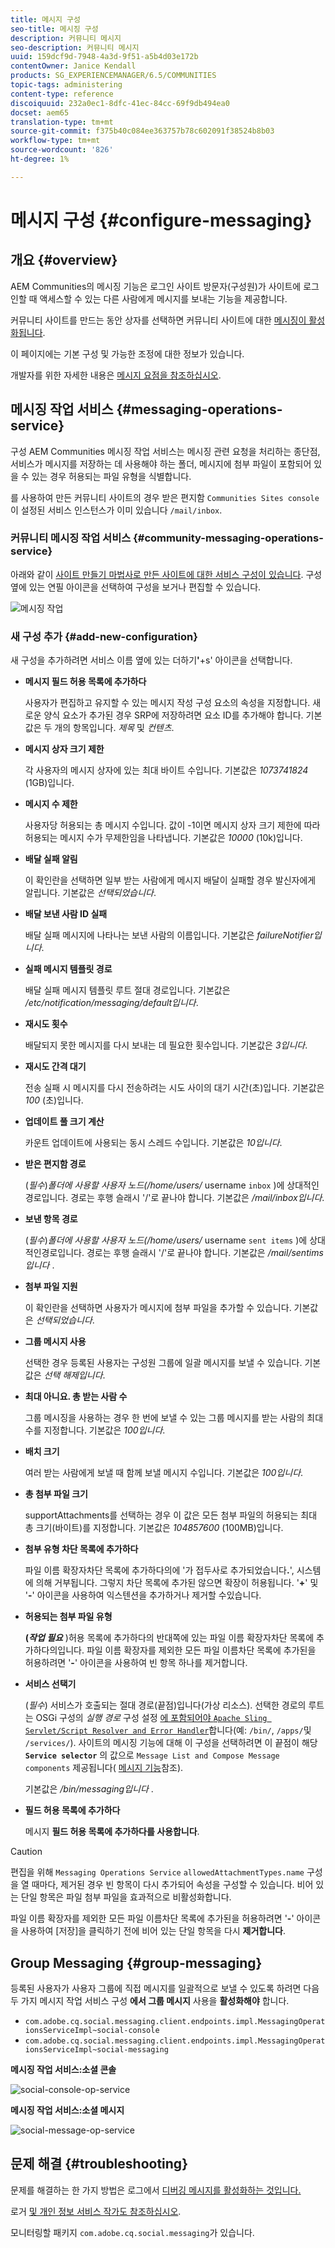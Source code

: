 ```yaml
---
title: 메시지 구성
seo-title: 메시징 구성
description: 커뮤니티 메시지
seo-description: 커뮤니티 메시지
uuid: 159dcf9d-7948-4a3d-9f51-a5b4d03e172b
contentOwner: Janice Kendall
products: SG_EXPERIENCEMANAGER/6.5/COMMUNITIES
topic-tags: administering
content-type: reference
discoiquuid: 232a0ec1-8dfc-41ec-84cc-69f9db494ea0
docset: aem65
translation-type: tm+mt
source-git-commit: f375b40c084ee363757b78c602091f38524b8b03
workflow-type: tm+mt
source-wordcount: '826'
ht-degree: 1%

---
```



# 메시지 구성 {#configure-messaging}

## 개요 {#overview}

AEM Communities의 메시징 기능은 로그인 사이트 방문자(구성원)가 사이트에 로그인할 때 액세스할 수 있는 다른 사람에게 메시지를 보내는 기능을 제공합니다.

커뮤니티 사이트를 만드는 동안 상자를 선택하면 커뮤니티 사이트에 대한 [메시징이 활성화됩니다](/help/communities/sites-console.md).

이 페이지에는 기본 구성 및 가능한 조정에 대한 정보가 있습니다.

개발자를 위한 자세한 내용은 [메시지 요점을 참조하십시오](/help/communities/essentials-messaging.md).

## 메시징 작업 서비스 {#messaging-operations-service}

구성 [](https://localhost:4502/system/console/configMgr/com.adobe.cq.social.messaging.client.endpoints.impl.MessagingOperationsServiceImpl) AEM Communities 메시징 작업 서비스는 메시징 관련 요청을 처리하는 종단점, 서비스가 메시지를 저장하는 데 사용해야 하는 폴더, 메시지에 첨부 파일이 포함되어 있을 수 있는 경우 허용되는 파일 유형을 식별합니다.

를 사용하여 만든 커뮤니티 사이트의 경우 받은 편지함 `Communities Sites console`이 설정된 서비스 인스턴스가 이미 있습니다 `/mail/inbox`.

### 커뮤니티 메시징 작업 서비스 {#community-messaging-operations-service}

아래와 같이 [사이트 만들기 마법사로 만든 사이트에 대한 서비스 구성이 있습니다](/help/communities/sites-console.md). 구성 옆에 있는 연필 아이콘을 선택하여 구성을 보거나 편집할 수 있습니다.

![메시징 작업](assets/messaging-operations.png)

### 새 구성 추가 {#add-new-configuration}

새 구성을 추가하려면 서비스 이름 옆에 있는 더하기&#x200B;**&#39;**+s&#39; 아이콘을 선택합니다.

* **메시지 필드 허용 목록에 추가하다**

   사용자가 편집하고 유지할 수 있는 메시지 작성 구성 요소의 속성을 지정합니다. 새로운 양식 요소가 추가된 경우 SRP에 저장하려면 요소 ID를 추가해야 합니다. 기본값은 두 개의 항목입니다. *제목* 및 *컨텐츠*.

* **메시지 상자 크기 제한**

   각 사용자의 메시지 상자에 있는 최대 바이트 수입니다. 기본값은 *1073741824* (1GB)입니다.

* **메시지 수 제한**

   사용자당 허용되는 총 메시지 수입니다. 값이 -1이면 메시지 상자 크기 제한에 따라 허용되는 메시지 수가 무제한임을 나타냅니다. 기본값은 *10000* (10k)입니다.

* **배달 실패 알림**

   이 확인란을 선택하면 일부 받는 사람에게 메시지 배달이 실패할 경우 발신자에게 알립니다. 기본값은 *선택되었습니다*.

* **배달 보낸 사람 ID 실패**

   배달 실패 메시지에 나타나는 보낸 사람의 이름입니다. 기본값은 *failureNotifier입니다*.

* **실패 메시지 템플릿 경로**

   배달 실패 메시지 템플릿 루트 절대 경로입니다. 기본값은 */etc/notification/messaging/default입니다*.

* **재시도 횟수**

   배달되지 못한 메시지를 다시 보내는 데 필요한 횟수입니다. 기본값은 *3입니다*.

* **재시도 간격 대기**

   전송 실패 시 메시지를 다시 전송하려는 시도 사이의 대기 시간(초)입니다. 기본값은 *100* (초)입니다.

* **업데이트 풀 크기 계산**

   카운트 업데이트에 사용되는 동시 스레드 수입니다. 기본값은 *10입니다*.

* **받은 편지함 경로**

   (*필수*)*폴더에 사용할 사용자 노드(/home/users/* username `inbox` )에 상대적인경로입니다. 경로는 후행 슬래시 &#39;/&#39;로 끝나야 합니다. 기본값은 */mail/inbox입니다*.

* **보낸 항목 경로**

   (*필수*)*폴더에 사용할 사용자 노드(/home/users/* username `sent items` )에 상대적인경로입니다. 경로는 후행 슬래시 &#39;/&#39;로 끝나야 합니다. 기본값은 */mail/sentims입니다* .

* **첨부 파일 지원**

   이 확인란을 선택하면 사용자가 메시지에 첨부 파일을 추가할 수 있습니다. 기본값은 *선택되었습니다*.

* **그룹 메시지 사용**

   선택한 경우 등록된 사용자는 구성원 그룹에 일괄 메시지를 보낼 수 있습니다. 기본값은 *선택 해제입니다*.

* **최대 아니요. 총 받는 사람 수**

   그룹 메시징을 사용하는 경우 한 번에 보낼 수 있는 그룹 메시지를 받는 사람의 최대 수를 지정합니다. 기본값은 *100입니다*.

* **배치 크기**

   여러 받는 사람에게 보낼 때 함께 보낼 메시지 수입니다. 기본값은 *100입니다*.

* **총 첨부 파일 크기**

   supportAttachments를 선택하는 경우 이 값은 모든 첨부 파일의 허용되는 최대 총 크기(바이트)를 지정합니다. 기본값은 *104857600* (100MB)입니다.

* **첨부 유형 차단 목록에 추가하다**

   파일 이름 확장자차단 목록에 추가하다의에 &#39;가 접두사로 추가되었습니다&#x200B;**.**&#39;, 시스템에 의해 거부됩니다. 그렇지 차단 목록에 추가된 않으면 확장이 허용됩니다. &#39;**+**&#39; 및 &#39;**-**&#39; 아이콘을 사용하여 익스텐션을 추가하거나 제거할 수있습니다.

* **허용되는 첨부 파일 유형**

   **(*작업 필요*** )허용 목록에 추가하다의 반대쪽에 있는 파일 이름 확장자차단 목록에 추가하다의입니다. 파일 이름 확장자를 제외한 모든 파일 이름차단 목록에 추가된을 허용하려면 &#39;**-**&#39; 아이콘을 사용하여 빈 항목 하나를 제거합니다.

* **서비스 선택기**

   (*필수*) 서비스가 호출되는 절대 경로(끝점)입니다(가상 리소스). 선택한 경로의 루트는 OSGi 구성의 *실행 경로* 구성 설정 [ 에 포함되어야 `Apache Sling Servlet/Script Resolver and Error Handler`](https://localhost:4502/system/console/configMgr/org.apache.sling.servlets.resolver.SlingServletResolver)합니다(예: `/bin/`, `/apps/`및 `/services/`). 사이트의 메시징 기능에 대해 이 구성을 선택하려면 이 끝점이 해당 **`Service selector`** 의 값으로 `Message List and Compose Message components` 제공됩니다( [메시지 기능](/help/communities/configure-messaging.md)참조).

   기본값은 */bin/messaging입니다* .

* **필드 허용 목록에 추가하다**

   메시지 **필드 허용 목록에 추가하다를 사용합니다**.

>[!CAUTION]
>
>편집을 위해 `Messaging Operations Service` `allowedAttachmentTypes.name` 구성을 열 때마다, 제거된 경우 빈 항목이 다시 추가되어 속성을 구성할 수 있습니다. 비어 있는 단일 항목은 파일 첨부 파일을 효과적으로 비활성화합니다.
>
>파일 이름 확장자를 제외한 모든 파일 이름차단 목록에 추가된을 허용하려면 &#39;**-**&#39; 아이콘을 사용하여 [저장]을 클릭하기 전에 비어 있는 단일 항목을 다시 **제거합니다**.

## Group Messaging {#group-messaging}

등록된 사용자가 사용자 그룹에 직접 메시지를 일괄적으로 보낼 수 있도록 하려면 다음 두 가지 메시지 작업 서비스 구성 **에서 그룹 메시지** 사용을 **활성화해야** 합니다.

* `com.adobe.cq.social.messaging.client.endpoints.impl.MessagingOperationsServiceImpl~social-console`
* `com.adobe.cq.social.messaging.client.endpoints.impl.MessagingOperationsServiceImpl~social-messaging`

**메시징 작업 서비스:소셜 콘솔**

![social-console-op-service](assets/social-console-op-service.png)

**메시징 작업 서비스:소셜 메시지**

![social-message-op-service](assets/social-message-op-service.png)

## 문제 해결 {#troubleshooting}

문제를 해결하는 한 가지 방법은 로그에서 [디버깅 메시지를 활성화하는 것입니다.](/help/sites-administering/troubleshooting.md)

로거 [및 개인 정보 서비스 작가도 참조하십시오](/help/sites-deploying/configure-logging.md#loggers-and-writers-for-individual-services).

모니터링할 패키지 `com.adobe.cq.social.messaging`가 있습니다.
